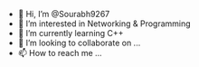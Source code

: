 - 👋 Hi, I’m @Sourabh9267
- 👀 I’m interested in Networking & Programming
- 🌱 I’m currently learning C++
- 💞️ I’m looking to collaborate on ...
- 📫 How to reach me ...

<!---
Sourabh9267/Sourabh9267 is a ✨ special ✨ repository because its `README.md` (this file) appears on your GitHub profile.
You can click the Preview link to take a look at your changes.
--->
